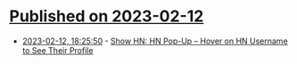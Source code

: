 # [Published on 2023-02-12](index.md)

* [2023-02-12, 18:25:50](https://news.ycombinator.com/item?id=34765307) - [Show HN: HN Pop-Up – Hover on HN Username to See Their Profile](https://github.com/mudulo/hnpopup)
